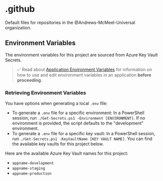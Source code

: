 # .github

Default files for repositories in the @Andrews-McMeel-Universal organization.

## Environment Variables

The environment variables for this project are sourced from Azure Key Vault Secrets.

> :white_check_mark: Read about [Application Environment Variables](https://amuniversal.atlassian.net/l/cp/z7HWk0Ah) for information on how to use and edit environment variables in an application **before proceeding**.

### Retrieving Environment Variables

You have options when generating a local `.env` file:

- To generate a `.env` file for a specific environment: In a PowerShell session, run `./Get-Secrets.ps1 -Environment [ENVIRONMENT]`. If no environment is provided, the script defaults to the "development" environment.
- To generate a `.env` file for a specific key vault: In a PowerShell session, run `./Get-Secrets.ps1 -KeyVaultName [KEY VAULT NAME]`. You can find the available key vaults for this project below.

Here are the available Azure Key Vault names for this project:

- `appname-development`
- `appname-staging`
- `appname-production`
